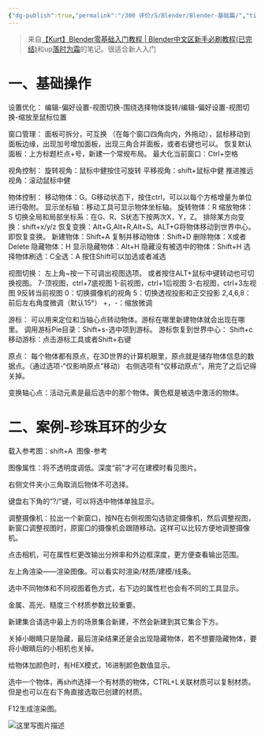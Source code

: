```yaml
---
{"dg-publish":true,"permalink":"/300 评价/S/Blender/Blender-基础篇/","title":"Blender-基础篇","created":"2023-12-17T20:05:32.505+08:00","updated":"2024-01-12T12:03:09.157+08:00"}
---
```


>来自[【Kurt】Blender零基础入门教程 | Blender中文区新手必刷教程(已完结)](https://www.bilibili.com/video/BV14u41147YH?p=1&vd_source=a78ed3bea9f0c64c45c543bdb5d1cab5)和up[落时为霜](https://space.bilibili.com/23517691)的笔记。很适合新人入门

# 一、基础操作
设置优化：
编辑-偏好设置-视图切换-围绕选择物体旋转/编辑-偏好设置-视图切换-缩放至鼠标位置

窗口管理：
面板可拆分，可互换 （在每个窗口四角向内，外拖动），鼠标移动到面板边缘，出现加号增加面板，出现三角合并面板，或者右键也可以。
恢复默认面板：上方标题栏点+号，新建一个常规布局。
最大化当前窗口：Ctrl+空格

视角控制：
旋转视角：鼠标中健按住可旋转
平移视角：shift+鼠标中健
推进推远视角：滚动鼠标中健

物体控制：
移动物体：G。G移动状态下，按住ctrl，可以以每个方格增量为单位进行吸附。
显示坐标轴：移动工具可显示物体坐标轴。
旋转物体：R
缩放物体：S
切换全局和局部坐标系：在G、R、S状态下按两次X，Y，Z。
排除某方向变换：shift+x/y/z
恢复变换：AIt+G,Alt+R,Alt+S。ALT+G将物体移动到世界中心。即恢复变换。
新建物体：Shift+A
复制并移动物体：Shift+D
删除物体：X或者Delete
隐藏物体：H
显示隐藏物体：Alt+H
隐藏没有被选中的物体：Shift+H
选择物体刷选：C全选：A
按住Shift可以加选或者减选

视图切换：
左上角~按一下可调出视图选项。
或者按住ALT+鼠标中键转动也可切换视图。
7-顶视图，ctrl+7底视图
1-前视图，ctrl+1后视图
3-右视图，ctrl+3左视图
9反转当前视图
0：切换摄像机的视角
5：切换透视投影和正交投影
2,4,6,8：前后左右角度微调（默认15°）
+，-：缩放微调
  
游标：
可以用来定位和当轴心点转动物体。游标在哪里新建物体就会出现在哪里。
调用游标Pie目录：Shift+s-选中项到游标。
游标恢复到世界中心： Shift+c
移动游标：点击游标工具或者Shift+右键

原点：
每个物体都有原点，在3D世界的计算机眼里，原点就是储存物体信息的数据点。（通过选项-“仅影响原点”移动）
右侧选项有“仅移动原点”，用完了之后记得关掉。

变换轴心点：活动元素是最后选中的那个物体。黄色框是被选中激活的物体。

# 二、案例-珍珠耳环的少女

载入参考图：shift+A  图像-参考

图像属性：将不透明度调低。深度“前”才可在建模时看见图片。

右侧文件夹小三角取消后物体不可选择。

键盘右下角的“?/”键，可以将选中物体单独显示。

调整摄像机：拉出一个新窗口，按N在右侧视图勾选锁定摄像机，然后调整视图，新窗口调整视图时，原窗口的摄像机会跟随移动。这样可以比较方便地调整摄像机。

点击相机，可在属性栏更改输出分辨率和外边框深度，更方便查看输出范围。

左上角渲染——渲染图像。可以看实时渲染/材质/建模/线条。

选中不同物体和不同视图着色方式，右下边的属性栏也会有不同的工具显示。

金属、高光、糙度三个材质参数比较重要。

新建集合请选中最上方的场景集合新建，不然会新建到其它集合下方。

关掉小眼睛只是隐藏，最后渲染结果还是会出现隐藏物体，若不想要隐藏物体，要将小眼睛后的小相机也关掉。

给物体加颜色时，有HEX模式，16进制颜色数值显示。

选中一个物体，再shift选择一个有材质的物体，CTRL+L关联材质可以复制材质。但是也可以在右下角直接选取已创建的材质。

F12生成渲染图。

![这里写图片描述](https://cdn.jsdelivr.net/gh/Dolan-Lance/Image-Jiang/%E6%88%B4%E7%8F%8D%E7%8F%A0%E8%80%B3%E7%8E%AF%E7%9A%84%E5%B0%91%E5%A5%B3%2016%E8%89%B2%E6%B7%B1.png)